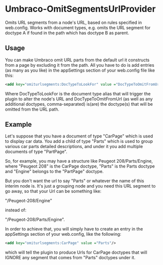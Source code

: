 # Umbraco-OmitSegmentsUrlProvider
Omits URL segments from a node's URL, based on rules specified in web.config. Works with document types, e.g. omits the URL segment for doctype A if found in the path which has doctype B as parent.

## Usage
You can make Umbraco omit URL parts from the default url it constructs from a page by excluding it from the path. All you have to do is add entries (as many as you like) in the appSettings section of your web.config file like this:
```xml
<add key="omiturlsegments:DocTypeToLookFor" value ="DocTypeToOmitFromUrl,AnotherDocTypeToOmitFromUrl"/>
```
Where DocTypeToLookFor is the document type alias that will trigger the plugin to alter the node's URL and DocTypeToOmitFromUrl (as well as any additional doctypes, comma-separated) is(are) the doctype(s) that will be omitted from the URL path.

## Example
Let's suppose that you have a document of type "CarPage" which is used to display car data. You add a child of type "Parts" which is used to group various car parts detailed descriptions, and under it you add multiple documents of type "PartPage".

So, for example, you may have a structure like Peugeot 208/Parts/Engine, where "Peugeot 208" is the CarPage doctype, "Parts" is the Parts doctype and "Engine" belongs to the "PartPage" doctype. 

But you don't want the url to say "Parts" or whatever the name of this interim node is. It's just a grouping node and you need this URL segment to go away, so that your Url can be something like:

"/Peugeot-208/Engine" 

instead of:

"/Peugeot-208/Parts/Engine".

In order to achieve that, you will simply have to create an entry in the appSettings section of your web.config, like the following:

```xml
<add key="omiturlsegments:CarPage" value ="Parts"/>
```
which will tell the plugin to produce Urls for CarPage doctypes that will IGNORE any segment that comes from "Parts" doctypes under it.
